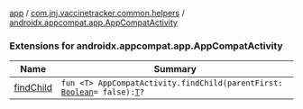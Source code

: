 [app](../../index.md) / [com.jnj.vaccinetracker.common.helpers](../index.md) / [androidx.appcompat.app.AppCompatActivity](./index.md)

### Extensions for androidx.appcompat.app.AppCompatActivity

| Name | Summary |
|---|---|
| [findChild](find-child.md) | `fun <T> AppCompatActivity.findChild(parentFirst: `[`Boolean`](https://kotlinlang.org/api/latest/jvm/stdlib/kotlin/-boolean/index.html)` = false): `[`T`](find-child.md#T)`?` |
